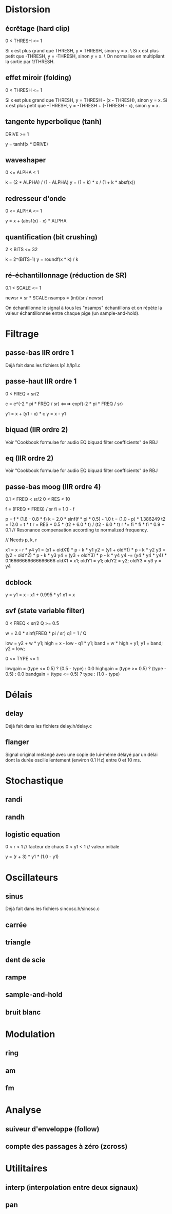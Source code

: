 Distorsion
==========

écrêtage (hard clip)
--------------------

0 < THRESH <= 1

Si x est plus grand que THRESH, y = THRESH, sinon y = x. \\
Si x est plus petit que -THRESH, y = -THRESH, sinon y = x. \\
On normalise en multipliant la sortie par 1/THRESH.


effet miroir (folding)
----------------------

0 < THRESH <= 1

Si x est plus grand que THRESH, y = THRESH - (x - THRESH), sinon y = x.
Si x est plus petit que -THRESH, y = -THRESH + (-THRESH - x), sinon y = x.


tangente hyperbolique (tanh)
----------------------------

DRIVE >= 1

y = tanhf(x * DRIVE)


waveshaper
----------

0 <= ALPHA < 1
 
k = (2 * ALPHA) / (1 - ALPHA) 
y = (1 + k) * x / (1 + k * absf(x))



redresseur d'onde
-----------------

0 <= ALPHA <= 1

y = x + (absf(x) - x) * ALPHA

quantification (bit crushing)
-----------------------------

2 < BITS <= 32

k = 2^(BITS-1)
y = roundf(x * k) / k


ré-échantillonnage (réduction de SR)
------------------------------------

0.1 < SCALE <= 1

newsr = sr * SCALE
nsamps = (int)(sr / newsr)

On échantillonne le signal à tous les "nsamps" échantillons et on répète
la valeur échantillonnée entre chaque pige (un sample-and-hold).


Filtrage
========

passe-bas IIR ordre 1
---------------------

Déjà fait dans les fichiers lp1.h/lp1.c


passe-haut IIR ordre 1
----------------------

0 < FREQ < sr/2

c = e^(-2 * pi * FREQ / sr) <===> expf(-2 * pi * FREQ / sr)

y1 = x + (y1 - x) * c
y = x - y1


biquad (IIR ordre 2)
--------------------

Voir "Cookbook formulae for audio EQ biquad filter coefficients" de RBJ


eq (IIR ordre 2)
------------------

Voir "Cookbook formulae for audio EQ biquad filter coefficients" de RBJ


passe-bas moog (IIR ordre 4)
----------------------------

0.1 < FREQ < sr/2
0 < RES < 10

f = (FREQ + FREQ) / sr
fi = 1.0 - f

p = f * (1.8 - 0.8 * f)
k = 2.0 * sinf(f * pi * 0.5) - 1.0
t = (1.0 - p) * 1.386249
t2 = 12.0 + t * t
r = RES * 0.5 * (t2 + 6.0 * t) / (t2 - 6.0 * t)
r *= fi * fi * fi * 0.9 + 0.1  // Resonance compensation according to normalized frequency.

// Needs p, k, r

x1 = x - r * y4
y1 = (x1 + oldX1) * p - k * y1
y2 = (y1 + oldY1) * p - k * y2
y3 = (y2 + oldY2) * p - k * y3
y4 = (y3 + oldY3) * p - k * y4
y4 -= (y4 * y4 * y4) * 0.16666666666666666
oldX1 = x1; oldY1 = y1; oldY2 = y2; oldY3 = y3
y = y4


dcblock
-------

y = y1 = x - x1 + 0.995 * y1
x1 = x


svf (state variable filter)
---------------------------

0 < FREQ < sr/2
Q >= 0.5

w = 2.0 * sinf(FREQ * pi / sr)
q1 = 1 / Q

low = y2 + w * y1;
high = x - low - q1 * y1;
band = w * high + y1;
y1 = band;
y2 = low;

0 <= TYPE <= 1

lowgain = (type <= 0.5) ? (0.5 - type) : 0.0
highgain = (type >= 0.5) ? (type - 0.5) : 0.0
bandgain = (type <= 0.5) ? type : (1.0 - type)


Délais
======

delay
-----

Déjà fait dans les fichiers delay.h/delay.c


flanger
-------

Signal original mélangé avec une copie de lui-même délayé par un délai
dont la durée oscille lentement (environ 0.1 Hz) entre 0 et 10 ms.


Stochastique
============

randi
-----


randh
-----


logistic equation
-----------------

0 < r < 1  // facteur de chaos
0 < y1 < 1 // valeur initiale

y = (r + 3) * y1 * (1.0 - y1)


Oscillateurs
============

sinus
-----

Déjà fait dans les fichiers sincosc.h/sinosc.c


carrée
------


triangle
--------


dent de scie
------------


rampe
-----


sample-and-hold
---------------


bruit blanc
-----------


Modulation
==========

ring
----


am
--


fm
--


Analyse
=======

suiveur d'enveloppe (follow)
----------------------------


compte des passages à zéro (zcross)
-----------------------------------


Utilitaires
===========

interp (interpolation entre deux signaux)
-----------------------------------------


pan
---


